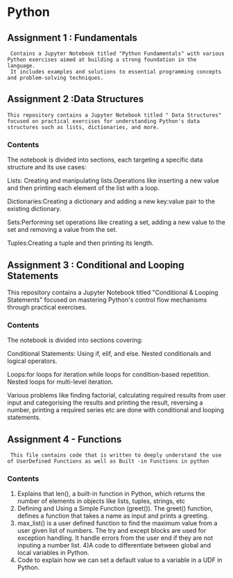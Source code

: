 # Python

## Assignment 1 : Fundamentals
     Contains a Jupyter Notebook titled "Python Fundamentals" with various Python exercises aimed at building a strong foundation in the language. 
     It includes examples and solutions to essential programming concepts and problem-solving techniques.

## Assignment 2 :Data Structures

    This repository contains a Jupyter Notebook titled " Data Structures" focused on practical exercises for understanding Python's data structures such as lists, dictionaries, and more.

### Contents

The notebook is divided into sections, each targeting a specific data structure and its use cases:

Lists: Creating and manipulating lists.Operations like inserting a new value and then printing each element of the list with a loop.

Dictionaries:Creating a dictionary and adding a new key:value pair to the existing dictionary.

Sets:Performing set operations like creating a set, adding a new value to the set and removing a value from the set.

Tuples:Creating a tuple and then printing its length.

## Assignment 3 : Conditional and Looping Statements
  This repository contains a Jupyter Notebook titled "Conditional & Looping Statements" focused on mastering Python's control flow mechanisms through practical exercises.

### Contents

The notebook is divided into sections covering:

Conditional Statements: Using if, elif, and else. Nested conditionals and logical operators.

Loops:for loops for iteration.while loops for condition-based repetition. Nested loops for multi-level iteration.

Various problems like finding factorial, calculating required results from user input and categorising the results and printing the result, reversing a number, printing a required series etc are done with conditional and looping statements.

## Assignment 4 - Functions
     This file contains code that is written to deeply understand the use of UserDefined Functions as well as Built -in Functions in python

### Contents

1) Explains that len(), a built-in function in Python, which returns the number of elements in objects like lists, tuples, strings, etc
2) Defining and Using a Simple Function (greet()). The greet() function, defines  a function that takes a name as input and prints a greeting.
3) max_list() is a user defined function to find the maximum value from a user given list of numbers. The try and except blocks are used for exception handling.
   It handle errors from the user end if they are not inputing a number list.
4)A code to differentiate between global and local variables in Python.
5) Code to explain how we can set a default value to a variable in a UDF in Python.
   
